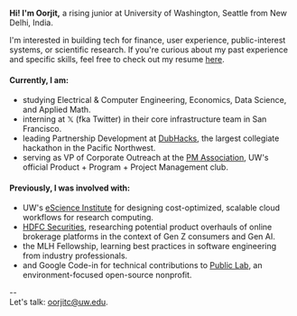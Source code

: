 **Hi! I'm Oorjit,** a rising junior at University of Washington, Seattle from New Delhi, India.

I'm interested in building tech for finance, user experience, public-interest systems, or scientific research. If you're curious about my past experience and specific skills, feel free to check out my resume [here](./assets/resume.pdf).

#### Currently, I am:
- studying Electrical & Computer Engineering, Economics, Data Science, and Applied Math.
- interning at 𝕏 (fka Twitter) in their core infrastructure team in San Francisco.
- leading Partnership Development at [DubHacks](https://dubhacks.co), the largest collegiate hackathon in the Pacific Northwest.
- serving as VP of Corporate Outreach at the [PM Association](https://www.instagram.com/uwpma), UW's official Product + Program + Project Management club.

#### Previously, I was involved with:
- UW's [eScience Institute](https://escience.washington.edu) for designing cost-optimized, scalable cloud workflows for research computing.
- [HDFC Securities](https://www.hdfcsec.com), researching potential product overhauls of online brokerage platforms in the context of Gen Z consumers and Gen AI.
- the MLH Fellowship, learning best practices in software engineering from industry professionals.
- and Google Code-in for technical contributions to [Public Lab](https://publiclab.org), an environment-focused open-source nonprofit.

--<br/>
Let's talk: oorjitc@uw.edu.
